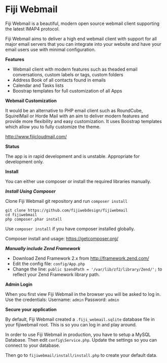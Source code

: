 Fiji Webmail
============

Fiji  Webmail is a beautiful, modern open source webmail client supporting the latest IMAP4 protocol.

Fiji Webmail aims to deliver a high end webmail client with support for all major email servers that you can integrate into your website and have your email users use with minimal configuration.

**Features**

* Webmail client with modern features such as theaded email conversations, custom labels or tags, custom folders
* Address Book of all contacts found in emails
* Calendar and Tasks lists
* Boostrap templates for full customization of all Apps

**Webmail Customization**

It would be an alternative to PHP email client such as RoundCube, SquirelMail or Horde Mail with an aim to deliver modern features and provide more flexibility and easy customization. It uses Boostrap templates which allow you to fully customize the theme. 

http://www.fijicloudmail.com/

**Status**

The app is in rapid development and is unstable. Appropriate for development only.

**Install**

You can either use composer or install the required libraries manually.

***Install Using Composer***

Clone Fiji Webmail git repository and run `composer install`

```
git clone https://github.com/fijiwebdesign/fijiwebmail
cd fijiwebmail
php composer.phar install
```

Use `composer install` if you have composer installed globally.

Composer install and usage: https://getcomposer.org/

***Manually include Zend Framework***

* Download Zend Framework 2.x from http://framework.zend.com/
* Edit the config file: `config/App.php`
* Change the line: `public $zendPath = '/var/lib/zf2/library/Zend/';` to reflect your Zend Framework library path.

**Admin Login**

When you first view Fiji Webmail in the browser you will be asked to log in. Use the credentials:
Username: `admin`
Password: `admin`

**Secure your application**

By default, Fiji Webmail created a `.fiji_webmail.sqlite` database file in your fijiwebmail root. This is so you can log in and play around.

In order to use Fiji Webmail in production, you have to setup a MySQL Database. Then edit `config\Service.php`. Update the settings so you can connect to your database.

Then go to `fijiwebmail/install/install.php` to create your default data.
